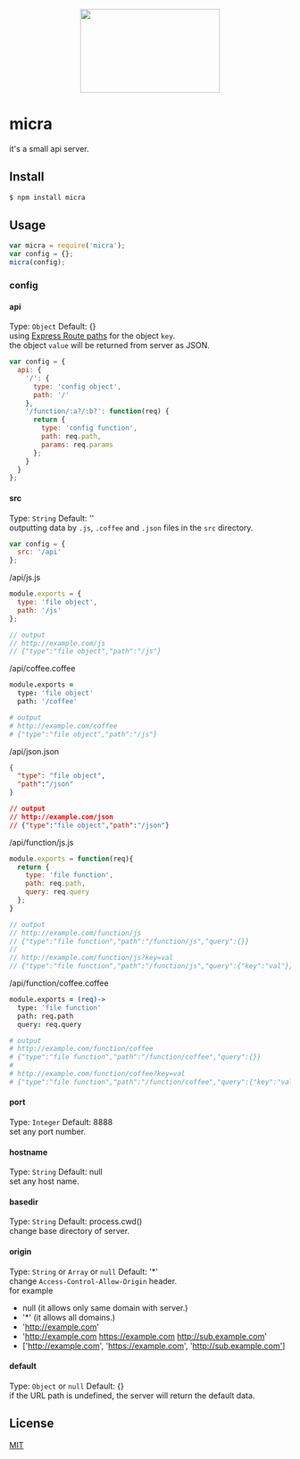 <p align="center">
  <img height="150" width="250" src="https://upload.wikimedia.org/wikipedia/commons/thumb/1/11/Brookesia_micra_on_a_match_head.jpg/250px-Brookesia_micra_on_a_match_head.jpg">
</p>

# micra
it's a small api server.

## Install

```bash
$ npm install micra
```

## Usage

```js
var micra = require('micra');
var config = {};
micra(config);
```

### config
#### api
Type: `Object` Default: {}  
using [Express Route paths](http://expressjs.com/guide/routing.html#route-paths) for the object `key`.  
the object `value` will be returned from server as JSON.

```js
var config = {
  api: {
    '/': {
      type: 'config object',
      path: '/'
    },
    '/function/:a?/:b?': function(req) {
      return {
        type: 'config function',
        path: req.path,
        params: req.params
      };
    }
  }
};
```

#### src
Type: `String` Default: ''  
outputting data by `.js`, `.coffee` and `.json` files in the `src` directory.

```js
var config = {
  src: '/api'
};
```

/api/js.js
```js
module.exports = {
  type: 'file object',
  path: '/js'
};

// output
// http://example.com/js
// {"type":"file object","path":"/js"}
```

/api/coffee.coffee
```coffee
module.exports =
  type: 'file object'
  path: '/coffee'

# output
# http://example.com/coffee
# {"type":"file object","path":"/js"}
```

/api/json.json
```json
{
  "type": "file object",
  "path":"/json"
}

// output
// http://example.com/json
// {"type":"file object","path":"/json"}
```

/api/function/js.js
```js
module.exports = function(req){
  return {
    type: 'file function',
    path: req.path,
    query: req.query
  };
}

// output
// http://example.com/function/js
// {"type":"file function","path":"/function/js","query":{}}
//
// http://example.com/function/js?key=val
// {"type":"file function","path":"/function/js","query":{"key":"val"}}
```

/api/function/coffee.coffee
```coffee
module.exports = (req)->
  type: 'file function'
  path: req.path
  query: req.query

# output
# http://example.com/function/coffee
# {"type":"file function","path":"/function/coffee","query":{}}
#
# http://example.com/function/coffee?key=val
# {"type":"file function","path":"/function/coffee","query":{"key":"val"}}
```

#### port
Type: `Integer` Default: 8888  
set any port number.

#### hostname
Type: `String` Default: null  
set any host name.

#### basedir
Type: `String` Default: process.cwd()  
change base directory of server.

#### origin
Type: `String` or `Array` or `null` Default: '\*'  
change `Access-Control-Allow-Origin` header.  
for example
- null (it allows only same domain with server.)
- '\*' (it allows all domains.)
- 'http://example.com'  
- 'http://example.com https://example.com http://sub.example.com'  
- ['http://example.com', 'https://example.com', 'http://sub.example.com']  

#### default
Type: `Object` or `null` Default: {}  
if the URL path is undefined, the server will return the default data.

## License
[MIT](http://opensource.org/licenses/MIT)
